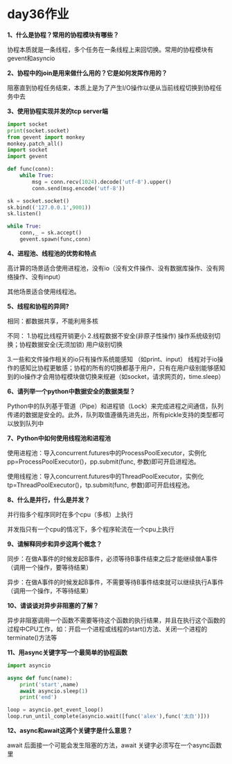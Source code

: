 # day36作业

**1、什么是协程？常用的协程模块有哪些？**

协程本质就是一条线程，多个任务在一条线程上来回切换。常用的协程模块有gevent和asyncio



**2、协程中的join是用来做什么用的？它是如何发挥作用的？**

阻塞直到协程任务结束，本质上是为了产生I/O操作以便从当前线程切换到协程任务中去



**3、使用协程实现并发的tcp server端**

```python
import socket
print(socket.socket)
from gevent import monkey
monkey.patch_all()
import socket
import gevent

def func(conn):
    while True:
        msg = conn.recv(1024).decode('utf-8').upper()
        conn.send(msg.encode('utf-8'))

sk = socket.socket()
sk.bind(('127.0.0.1',9001))
sk.listen()

while True:
    conn,_ = sk.accept()
    gevent.spawn(func,conn)
```



**4、进程池、线程池的优势和特点** 

高计算的场景适合使用进程池，没有io（没有文件操作、没有数据库操作、没有网络操作、没有input）

其他场景适合使用线程池。



**5、线程和协程的异同?**

相同：都数据共享，不能利用多核

不同：
1.协程比线程开销更小
2.线程数据不安全(非原子性操作)
操作系统级别切换；协程数据安全(无须加锁)
用户级别切换

3.一些和文件操作相关的io只有操作系统能感知
（如print、input）
线程对于io操作的感知比协程更敏感；协程的所有的切换都基于用户，只有在用户级别能够感知到的io操作才会用协程模块做切换来规避（如socket，请求网页的，time.sleep）



**6、请列举一个python中数据安全的数据类型？**

Python中的队列基于管道（Pipe）和进程锁（Lock）来完成进程之间通信，队列传递的数据是安全的。此外，队列取值遵循先进先出，所有pickle支持的类型都可以放到队列中



**7、Python中如何使用线程池和进程池**

使用进程池：导入concurrent.futures中的ProcessPoolExecutor，实例化pp=ProcessPoolExecutor()，pp.submit(func, 参数)即可开启进程池。

使用线程池：导入concurrent.futures中的ThreadPoolExecutor，实例化tp=ThreadPoolExecutor()，tp.submit(func, 参数)即可开启线程池。



**8、什么是并行，什么是并发？**

并行指多个程序同时在多个cpu（多核）上执行

并发指只有一个cpu的情况下，多个程序轮流在一个cpu上执行



**9、请解释同步和异步这两个概念？**

同步：在做A事件的时候发起B事件，必须等待B事件结束之后才能继续做A事件（调用一个操作，要等待结果）

异步：在做A事件的时候发起B事件，不需要等待B事件结束就可以继续执行A事件（调用一个操作，不等待结果）



**10、请谈谈对异步非阻塞的了解？**

异步非阻塞调用一个函数不需要等待这个函数的执行结果，并且在执行这个函数的过程中CPU工作，如：开启一个进程或线程的start()方法、关闭一个进程的terminate()方法等



**11、用async关键字写一个最简单的协程函数**

```python
import asyncio

async def func(name):
    print('start',name)
    await asyncio.sleep(1)
    print('end')

loop = asyncio.get_event_loop()
loop.run_until_complete(asyncio.wait([func('alex'),func('太白')]))
```



**12、async和await这两个关键字是什么意思？**

await 后面接一个可能会发生阻塞的方法，await 关键字必须写在一个async函数里